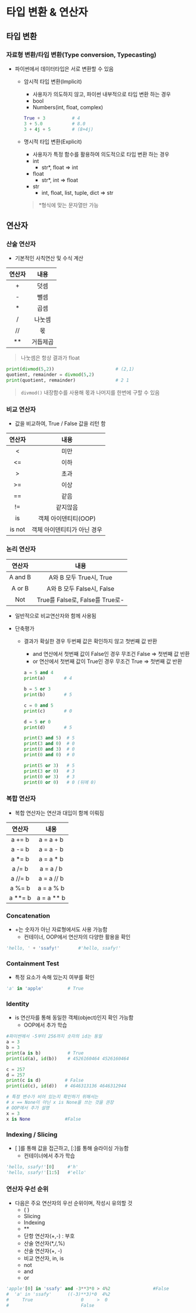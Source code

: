 

# 타입 변환 & 연산자



## 타입 변환

### 자료형 변환/타입 변환(Type conversion, Typecasting)

- 파이썬에서 데이터타입은 서로 변환할 수 있음

  - 암시적 타입 변환(Implicit)

    - 사용자가 의도하지 않고, 파이썬 내부적으로 타입 변환 하는 경우
    - bool
    - Numbers(int, float, complex)

    ```python
    True + 3          # 4
    3 + 5.0           # 8.0
    3 + 4j + 5        # (8+4j)
    ```

  - 명시적 타입 변환(Explicit)

    - 사용자가 특정 함수를 활용하여 의도적으로 타입 변환 하는 경우
    - int 
      - str*, float => int
    - float
      - str*, int => float
    - str
      - int, float, list, tuple, dict => str

    > *형식에 맞는 문자열만 가능



## 연산자

### 산술 연산자

- 기본적인 사칙연산 및 수식 계산

| 연산자 |   내용   |
| :----: | :------: |
|   +    |   덧셈   |
|   -    |   뺄셈   |
|   *    |   곱셈   |
|   /    |  나눗셈  |
|   //   |    몫    |
|   **   | 거듭제곱 |

> 나눗셈은 항상 결과가 float

```python
print(divmod(5,2))                       # (2,1)
quotient, remainder = divmod(5,2)
print(quotient, remainder)               # 2 1
```

>  `divmod()` 내장함수를 사용해 몫과 나머지를 한번에 구할 수 있음



### 비교 연산자

- 값을 비교하여, True / False 값을 리턴 함

| 연산자 |            내용             |
| :----: | :-------------------------: |
|   <    |            미만             |
|   <=   |            이하             |
|   >    |            초과             |
|   >=   |            이상             |
|   ==   |            같음             |
|   !=   |          같지않음           |
|   is   |    객체 아이덴티티(OOP)     |
| is not | 객체 아이덴티티가 아닌 경우 |



### 논리 연산자

| 연산자  |              내용               |
| :-----: | :-----------------------------: |
| A and B |     A와 B 모두 True시, True     |
| A or B  |    A와 B 모두 False시, False    |
|   Not   | True를 False로, False를 True로- |

- 일반적으로 비교연산자와 함께 사용됨

- 단축평가

  - 결과가 확실한 경우 두번째 값은 확인하지 않고 첫번째 값 반환

    - and 연산에서 첫번째 값이 False인 경우 무조건 False => 첫번째 값 반환
    - or 연산에서 첫번째 값이 True인 경우 무조건 True => 첫번째 값 반환

    ```python
    a = 5 and 4
    print(a)       # 4
    
    b = 5 or 3
    print(b)       # 5
    
    c = 0 and 5
    print(c)       # 0
    
    d = 5 or 0
    print(d)       # 5
    
    print(3 and 5)  # 5
    print(3 and 0)  # 0
    print(0 and 3)  # 0
    print(0 and 0)  # 0
    
    print(5 or 3)   # 5
    print(3 or 0)   # 3
    print(0 or 3)   # 3
    print(0 or 0)   # 0 (뒤에 0)
    ```



### 복합 연산자

- 복합 연산자는 연산과 대입이 함께 이뤄짐

| 연산자  |    내용    |
| :-----: | :--------: |
| a += b  | a = a + b  |
| a -= b  | a = a - b  |
| a *= b  | a = a * b  |
| a /= b  | a = a / b  |
| a //= b | a = a // b |
| a %= b  | a = a % b  |
| a **= b | a = a ** b |



### Concatenation

- +는 숫자가 아닌 자료형에서도 사용 가능함
  - 컨테이너, OOP에서 연산자의 다양한 활용을 확인

```python
'hello, ' + 'ssafy!'       #'hello, ssafy!'
```



### Containment Test

- 특정 요소가 속해 있는지 여부를 확인

```python
'a' in 'apple'         # True
```

### Identity

- is 연산자를 통해 동일한 객체(object)인지 확인 가능함
  - OOP에서 추가 학습

```python
#파이썬에서 -5부터 256까지 숫자의 id는 동일
a = 3
b = 3
print(a is b)          # True
print(id(a), id(b))    # 4526160464 4526160464

c = 257
d = 257
print(c is d)         # False
print(id(c), id(d))   # 4646313136 4646312944

# 특정 변수가 비어 있는지 확인하기 위해서는
# x == None이 아닌 x is None을 쓰는 것을 권장
# OOP에서 추가 설명
x = 3
x is None             #False
```

 ### Indexing / Slicing

- [ ]를 통해 값을 접근하고, [:]를 통해 슬라이싱 가능함
  - 컨테이너에서 추가 학습

```python
'hello, ssafy!'[0]     #'h'
'hello, ssafy!'[1:5]   #'ello'
```



### 연산자 우선 순위

- 다음은 주요 연산자의 우선 순위이며, 작성시 유의할 것
  - ( )
  - Slicing
  - Indexing
  - **
  - 단항 연산자(+,-) : 부호
  - 산술 연산자(*,/,%)
  - 산술 연산자(+, -)
  - 비교 연산자, in, is
  - not
  - and
  - or

```python  
'apple'[0] in 'ssafy' and -3**3*0 > 4%2                #False
#  'a' in 'ssafy'      ((-3)**3)*0  4%2
#     True                  0     >  0
#                           False